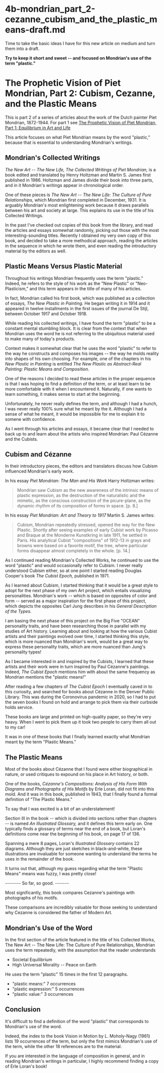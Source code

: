 
# 4b-mondrian_part_2-cezanne_cubism_and_the_plastic_means-draft.md

Time to take the basic ideas I have for this new article on medium and turn them into a draft.

**Try to keep it short and sweet -- and focused on Mondrian's use of the term "plastic."**


# The Prophetic Vision of Piet Mondrian, Part 2: Cubism, Cezanne, and the Plastic Means

This is part 2 of a series of articles about the work of the Dutch painter Piet Mondrian, 1872-1944.
For part 1 see [The Prophetic Vision of Piet Mondrian, Part 1: Equilibrium in Art and Life](https://medium.com/@tomwhartung/the-prophetic-vision-of-piet-mondrian-part-1-equilibrium-in-art-and-life-c2b7ba006fd5)

This article focuses on what Piet Mondrian means by the word "plastic," because that is essential to understanding Mondrian's writings.

## Mondrian's Collected Writings

*The New Art -- The New Life, The Collected Writings of Piet Mondrian,* is a book edited and translated by Henry Holtzman and Martin S. James first published in 1986.
Holtzman and James divide their book into three parts, and in it Mondrian's writings appear in chronological order.

One of these pieces is *The New Art -- The New Life: The Culture of Pure Relationships,* which Mondrian first completed in December, 1931.
It is arguably Mondrian's most enlightening work because it draws parallels between his art and society at large.
This explains its use in the title of his Collected Writings.

In the past I've checked out copies of this book from the library, and read the articles and essays somewhat randomly, picking out those with the most interesting-sounding titles.
Recently I obtained my very own copy of this book, and decided to take a more methodical approach, reading the articles in the sequence in which he wrote them, and even reading the introductory material by the editors as well.

## Plastic Means Versus Plastic Material

Throughout his writings Mondrian frequently uses the term "plastic."
Indeed, he refers to the style of his work as the "New Plastic" or "Neo-Plasticism," and this term appears in the title of many of his articles.

In fact, Mondrian called his first book, which was published as a collection of essays, *The New Plastic in Painting.*
He began writing it in 1914 and it appeared in twelve installments in the first issues of the journal De Stijl, between October 1917 and October 1918.

While reading his collected writings, I have found the term "plastic" to be a constant mental stumbling block.
It is clear from the context that when Mondrian uses the word he is not referring to the ubiquitous material used to make many of today's products.

Context makes it somewhat clear that he uses the word "plastic" to refer to the way he constructs and composes his images -- the way he molds reality into shapes of his own choosing.
For example, one of the chapters in his *New Plastic in Painting* is entitled *The New Plastic as Abstract-Real Painting: Plastic Means and Composition.*

One of the reasons I decided to read these articles in the proper sequence is that I was hoping to find a definition of the term, or at least learn to be more comfortable with it when I encountered it.
Naturally, if one wants to learn something, it makes sense to start at the beginning.

Unfortunately, he never really defines the term, and although I had a hunch, I was never really 100% sure what he meant by the it.
Although I had a sense of what he meant, it would be impossible for me to explain it to somene with confidence.

As I went through his articles and essays, it became clear that I needed to back up to and learn about the artists who inspired Mondrian: Paul Cézanne and the Cubists.

## Cubism and Cézanne

In their introductory pieces, the editors and translators discuss how Cubism influenced Mondrian's early work.

In his essay *Piet Mondrian: The Man and His Work* Harry Holtzman writes:

> Mondrian saw Cubism as the new awareness of the intrinsic means of plastic expression, as the destruction of the naturalistic and the mimetic, as the conscious
> construction of the picure-plane, as the dynamic rhythm of its composition of forms in space.  [p. 8.]

In his essay *Piet Mondrian: Art and Theory to 1917* Martin S. James writes:

> Cubism, Mondrian repeatedly stressed, opened the way for the New Plastic.  Shortly after seeing examples of early Cubist work by Picasso and Braque at the Monderne
> Kunstkring in late 1911, he settled in Paris.  His analytical Cubist "compositions" of 1912-13 in grays and browns were based on a favorite motif, the tree, where
> particular forms disappear almost completely in the whole.  [p. 14.]

As I continued reading Mondrian's Collected Works, he continued to use the word "plastic" and would occasionally refer to Cubism.
I never really understood Cubism either, so at one point I started reading Douglas Cooper's book *The Cubist Epoch,* published in 1971.

As I learned about Cubism, I started thinking that it would be a great style to adopt for the next phase of my own Art project, which entails visualizing personalities.
Mondrian's work -- which is based on opposites of color and form -- served as a major inspiration for the first phase of this project, which depicts the opposites Carl Jung describes in his
*General Description of the Types.*

I am basing the next phase of this project on the Big Five "OCEAN" personality traits, and have been researching those in parallel with my studies of Art history.
Learning about and looking at how the various Cubist artists and their paintings evolved over time, I started thinking this style, which is more nuanced than Mondrian's work,
would be a great way to express these personality traits, which are more nuanced than Jung's personality types!

As I became interested in and inspired by the Cubists, I learned that these artists and their work were in turn inspired by Paul Cézanne's paintings.
Indeed, *The Cubist Epoch* mentions him with about the same frequency as Mondrian mentions the "plastic means!"

After reading a few chapters of *The Cubist Epoch* I eventually caved in to this curiosity, and searched for books about Cézanne in the Denver Public Library.
This was during the Coronovirus pandemic in 2020, so I had to put the seven books I found on hold and arrange to pick them via their curbside holds service.

These books are large and printed on high-quality paper, so they're very heavy.
When I went to pick them up it took two people to carry them all out to my car!

It was in one of these books that I finally learned exactly what Mondrian meant by the term "Plastic Means."

## The Plastic Means

Most of the books about Cézanne that I found were either biographical in nature, or used critiques to expound on his place in Art history, or both.

One of the books, *Cézanne's Compositions: Analysis of His Form With Diagrams and Photographs of His Motifs* by Erle Loran, did not fit into this mold.
And it was in this book, published in 1943, that I finally found a formal definition of "The Plastic Means."

To say that I was excited is a bit of an understatement!

Section III in the book -- which is divided into sections rather than chapters -- is named *An Illustrated Glossary,* and it defines this term early on.
One typically finds a glossary of terms near the end of a book, but Loran's definitions come near the beginning of his book, on page 17 of 136.

Spanning a mere 8 pages, Loran's *Illustrated Glossary* contains 22 diagrams.
Although they are just sketches in black-and-white, these illustrations are invaluable for someone wanting to understand the terms he uses in the remainder of the book.

It turns out that, although my guess regarding what the term "Plastic Means" means was fuzzy, I was pretty close!

-------- So far, so good. -------

Most significantly, this book compares Cezanne's paintings with photographs of his motifs.

These comparisons are incredibly valuable for those seeking to understand why Cezanne is considered the father of Modern Art.

## Mondrian's Use of the Word

In the first section of the article featured in the title of his Collected Works, The New Art -- The New Life: The Culture of Pure Relationships, Mondrian
uses the term repeatedly, with the assumption that the reader understands


- Societal Equilibrium
- High Universal Morality -- Peace on Earth

He uses the term "plastic" 15 times in the first 12 paragraphs.

- "plastic means:" 7 occurrences
- "plastic expression:" 5 occurrences
- "plastic value:" 3 occurrences

## Conclusion

It's difficult to find a definition of the word "plastic" that corresponds to Mondrian's use of the word.

Indeed, the index to the book Vision in Motion by L. Moholy-Nagy (1961) lists 19 occurrences of the term, but only the first mimics Mondrian's use of the term, while the other 18 references are to the material.

If you are interested in the language of composition in general, and in reading Mondrian's writings in particular, I highly recommend finding a copy of Erle Loran's book!

